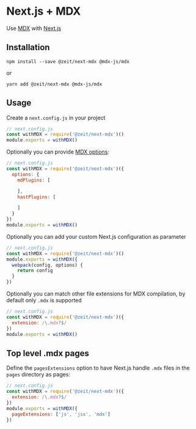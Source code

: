 # Next.js + MDX

Use [MDX](https://github.com/mdx-js/mdx) with [Next.js](https://github.com/zeit/next.js)

## Installation

```
npm install --save @zeit/next-mdx @mdx-js/mdx
```

or

```
yarn add @zeit/next-mdx @mdx-js/mdx
```

## Usage

Create a `next.config.js` in your project

```js
// next.config.js
const withMDX = require('@zeit/next-mdx')()
module.exports = withMDX()
```

Optionally you can provide [MDX options](https://github.com/mdx-js/mdx#options):

```js
// next.config.js
const withMDX = require('@zeit/next-mdx')({
  options: {
    mdPlugins: [

    ],
    hastPlugins: [

    ]
  }
})
module.exports = withMDX()
```

Optionally you can add your custom Next.js configuration as parameter

```js
// next.config.js
const withMDX = require('@zeit/next-mdx')()
module.exports = withMDX({
  webpack(config, options) {
    return config
  }
})
```

Optionally you can match other file extensions for MDX compilation, by default only `.mdx` is supported

```js
// next.config.js
const withMDX = require('@zeit/next-mdx')({
  extension: /\.mdx?$/
})
module.exports = withMDX()
```

## Top level .mdx pages

Define the `pagesExtensions` option to have Next.js handle `.mdx` files in the `pages` directory as pages:

```js
// next.config.js
const withMDX = require('@zeit/next-mdx')({
  extension: /\.mdx?$/
})
module.exports = withMDX({
  pageExtensions: ['js', 'jsx', 'mdx']
})
```
